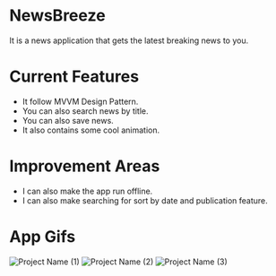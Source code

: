# NewsBreeze
It is a news application that gets the latest breaking news to you.

# Current Features
* It follow MVVM Design Pattern.
* You can also search news by title.
* You can also save news.
* It also contains some cool animation.

# Improvement Areas
* I can also make the app run offline.
* I can also make searching for sort by date and publication feature.

# App Gifs
![Project Name (1)](https://user-images.githubusercontent.com/84356050/189642946-8ae8de4a-291c-450c-8cc7-87305cd2d9d4.gif)
![Project Name (2)](https://user-images.githubusercontent.com/84356050/189644877-e566d9d8-d650-43af-8554-95a31ac91e0e.gif)
![Project Name (3)](https://user-images.githubusercontent.com/84356050/189645440-662f77ce-6c3e-4d5a-a988-b95953b84acc.gif)
